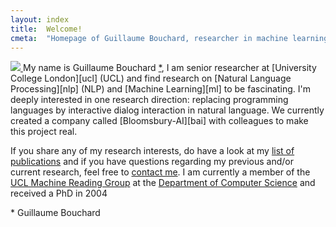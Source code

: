 ```yaml
---
layout: index
title:  Welcome!
cmeta:  "Homepage of Guillaume Bouchard, researcher in machine learning, natural language processing, artificial intelligence"
---
```


<a href="img/GuillaumeBouchardChamechaude.jpg" style="cursor: default">
    <img id="portrait" src="img/GuillaumeBouchardChamechaude.jpg
        alt="Guillaume at the top of Chamechaude in Chartreuse montains, France"/>
</a>
My name is Guillaume Bouchard <a class="fnote" href="#fnote-name">*</a>,
I am senior researcher at [University College London][ucl] (UCL) and find
research on [Natural Language Processing][nlp] (NLP) and [Machine Learning][ml]
to be fascinating. I'm deeply interested in one research direction: replacing programming languages 
by interactive dialog interaction in natural language. We currently created a company called [Bloomsbury-AI][bai] with colleagues to
make this project real.

If you share any of my research interests, do have a look at
my [list of publications][pubs] and if you have questions regarding
my previous and/or current research, feel free to [contact me][contact].
I am currently a member of the [UCL Machine Reading Group][uclmr]
at the [Department of Computer Science][uclcs] and received a PhD in 2004

<p class="fnote" id="fnote-name">* Guillaume Bouchard</p>

[contact]:  /contact.html
[ml]:       https://en.wikipedia.org/wiki/Machine_learning
[nlp]:      https://en.wikipedia.org/wiki/Natural_language_processing
[pubs]:     /publications.html
[ucl]:      http://www.ucl.ac.uk/
[uclcs]:    http://www.cs.ucl.ac.uk/
[uclmr]:    http://mr.cs.ucl.ac.uk/
[bai]:      http://bloomsbury.ai/
